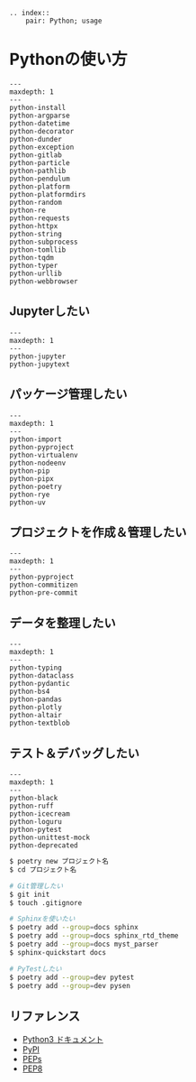 ```{eval-rst}
.. index::
    pair: Python; usage
```

# Pythonの使い方

```{toctree}
---
maxdepth: 1
---
python-install
python-argparse
python-datetime
python-decorator
python-dunder
python-exception
python-gitlab
python-particle
python-pathlib
python-pendulum
python-platform
python-platformdirs
python-random
python-re
python-requests
python-httpx
python-string
python-subprocess
python-tomllib
python-tqdm
python-typer
python-urllib
python-webbrowser
```

## Jupyterしたい

```{toctree}
---
maxdepth: 1
---
python-jupyter
python-jupytext
```

## パッケージ管理したい

```{toctree}
---
maxdepth: 1
---
python-import
python-pyproject
python-virtualenv
python-nodeenv
python-pip
python-pipx
python-poetry
python-rye
python-uv
```

## プロジェクトを作成＆管理したい

```{toctree}
---
maxdepth: 1
---
python-pyproject
python-commitizen
python-pre-commit
```

## データを整理したい

```{toctree}
---
maxdepth: 1
---
python-typing
python-dataclass
python-pydantic
python-bs4
python-pandas
python-plotly
python-altair
python-textblob
```

## テスト＆デバッグしたい

```{toctree}
---
maxdepth: 1
---
python-black
python-ruff
python-icecream
python-loguru
python-pytest
python-unittest-mock
python-deprecated
```

```bash
$ poetry new プロジェクト名
$ cd プロジェクト名

# Git管理したい
$ git init
$ touch .gitignore

# Sphinxを使いたい
$ poetry add --group=docs sphinx
$ poetry add --group=docs sphinx_rtd_theme
$ poetry add --group=docs myst_parser
$ sphinx-quickstart docs

# PyTestしたい
$ poetry add --group=dev pytest
$ poetry add --group=dev pysen
```

## リファレンス

- [Python3 ドキュメント](https://docs.python.org/ja/3/)
- [PyPI](https://pypi.org/)
- [PEPs](https://peps.python.org/)
- [PEP8](https://peps.python.org/pep-0008/)
